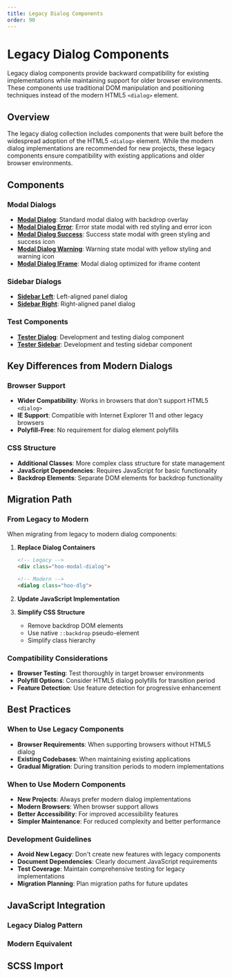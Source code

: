 ```yaml
---
title: Legacy Dialog Components
order: 90
---
```


# Legacy Dialog Components

Legacy dialog components provide backward compatibility for existing implementations while maintaining support for older browser environments. These components use traditional DOM manipulation and positioning techniques instead of the modern HTML5 `<dialog>` element.

## Overview

The legacy dialog collection includes components that were built before the widespread adoption of the HTML5 `<dialog>` element. While the modern dialog implementations are recommended for new projects, these legacy components ensure compatibility with existing applications and older browser environments.

## Components

### Modal Dialogs
- **[Modal Dialog](./modal-dialog)**: Standard modal dialog with backdrop overlay
- **[Modal Dialog Error](./modal-dialog-error)**: Error state modal with red styling and error icon
- **[Modal Dialog Success](./modal-dialog-success)**: Success state modal with green styling and success icon
- **[Modal Dialog Warning](./modal-dialog-warning)**: Warning state modal with yellow styling and warning icon
- **[Modal Dialog IFrame](./modal-dialog-iframe)**: Modal dialog optimized for iframe content

### Sidebar Dialogs  
- **[Sidebar Left](./sidebar-left)**: Left-aligned panel dialog
- **[Sidebar Right](./sidebar-right)**: Right-aligned panel dialog

### Test Components
- **[Tester Dialog](./tester-dialog)**: Development and testing dialog component
- **[Tester Sidebar](./tester-sidebar)**: Development and testing sidebar component

## Key Differences from Modern Dialogs

### Browser Support
- **Wider Compatibility**: Works in browsers that don't support HTML5 `<dialog>`
- **IE Support**: Compatible with Internet Explorer 11 and other legacy browsers
- **Polyfill-Free**: No requirement for dialog element polyfills

### CSS Structure
- **Additional Classes**: More complex class structure for state management
- **JavaScript Dependencies**: Requires JavaScript for basic functionality
- **Backdrop Elements**: Separate DOM elements for backdrop functionality

## Migration Path

### From Legacy to Modern
When migrating from legacy to modern dialog components:

1. **Replace Dialog Containers**
   ```html
   <!-- Legacy -->
   <div class="hoo-modal-dialog">
   
   <!-- Modern -->
   <dialog class="hoo-dlg">
   ```

2. **Update JavaScript Implementation**
   

3. **Simplify CSS Structure**
   - Remove backdrop DOM elements
   - Use native `::backdrop` pseudo-element
   - Simplify class hierarchy

### Compatibility Considerations
- **Browser Testing**: Test thoroughly in target browser environments
- **Polyfill Options**: Consider HTML5 dialog polyfills for transition period
- **Feature Detection**: Use feature detection for progressive enhancement

## Best Practices

### When to Use Legacy Components
- **Browser Requirements**: When supporting browsers without HTML5 dialog
- **Existing Codebases**: When maintaining existing applications
- **Gradual Migration**: During transition periods to modern implementations

### When to Use Modern Components
- **New Projects**: Always prefer modern dialog implementations
- **Modern Browsers**: When browser support allows
- **Better Accessibility**: For improved accessibility features
- **Simpler Maintenance**: For reduced complexity and better performance

### Development Guidelines
- **Avoid New Legacy**: Don't create new features with legacy components
- **Document Dependencies**: Clearly document JavaScript requirements
- **Test Coverage**: Maintain comprehensive testing for legacy implementations
- **Migration Planning**: Plan migration paths for future updates

## JavaScript Integration

### Legacy Dialog Pattern

### Modern Equivalent

## SCSS Import

